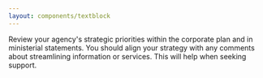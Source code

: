 ```yaml
---
layout: components/textblock
---
```


Review your agency's strategic priorities within the corporate plan and in ministerial statements. You should align your strategy with any comments about streamlining information or services. This will help when seeking support.
